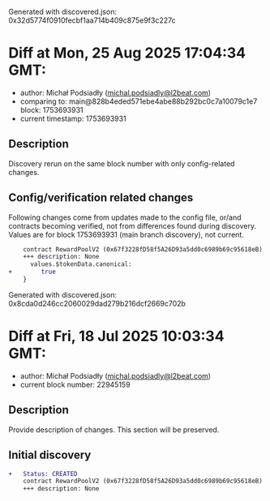 Generated with discovered.json: 0x32d5774f0910fecbf1aa714b409c875e9f3c227c

# Diff at Mon, 25 Aug 2025 17:04:34 GMT:

- author: Michał Podsiadły (<michal.podsiadly@l2beat.com>)
- comparing to: main@828b4eded571ebe4abe88b292bc0c7a10079c1e7 block: 1753693931
- current timestamp: 1753693931

## Description

Discovery rerun on the same block number with only config-related changes.

## Config/verification related changes

Following changes come from updates made to the config file,
or/and contracts becoming verified, not from differences found during
discovery. Values are for block 1753693931 (main branch discovery), not current.

```diff
    contract RewardPoolV2 (0x67f3228fD58f5A26D93a5dd0c6989b69c95618eB) {
    +++ description: None
      values.$tokenData.canonical:
+        true
    }
```

Generated with discovered.json: 0x8cda0d246cc2060029dad279b216dcf2669c702b

# Diff at Fri, 18 Jul 2025 10:03:34 GMT:

- author: Michał Podsiadły (<michal.podsiadly@l2beat.com>)
- current block number: 22945159

## Description

Provide description of changes. This section will be preserved.

## Initial discovery

```diff
+   Status: CREATED
    contract RewardPoolV2 (0x67f3228fD58f5A26D93a5dd0c6989b69c95618eB)
    +++ description: None
```
